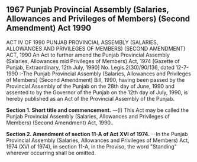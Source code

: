 ## 1967 Punjab Provincial Assembly (Salaries, Allowances and Privileges of Members) (Second Amendment) Act 1990
 
ACT IV OF 1990
PUNJAB PROVINCIAL ASSEMBLY (SALARIES, ALLOWANCES AND PRIVILEGES OF MEMBERS) (SECOND AMENDMENT) ACT, 1990
An Act to further amend the Punjab Provincial Assembly (Salaries, Allowances mid Privileges of Members) Act, 1974
[Gazette of Punjab, Extraordinary, 12th July, 1990]
No. Legis.2(30)/90/136, dated 12-7-1990 :-The Punjab Provincial Assembly (Salaries, Allowances and Privileges of Members) (Second Amendment) Bill, 1990, having been passed by the Provincial Assembly of the Punjab on the 28th day of June, 1990 and assented to by the Governor of the Punjab on the 12th day of July, 1990, is hereby published as an Act of the Provincial Assembly of the Punjab.

**Section 1. Short title and commencement.**
--(l) This Act may be called the Punjab Provincial Assembly (Salaries, Allowances and Privileges of Members) (Second Amendment) Act, 1990..

 

**Section 2. Amendment of section 11-A of Act XVI of 1974.**
--In the Punjab Provincial Assembly (Salaries, Allowances and Privileges of Members) Act, 1974 (XVI of 1974), in section 11-A, in the Proviso, the word "Standing" wherever occurring shall be omitted.

